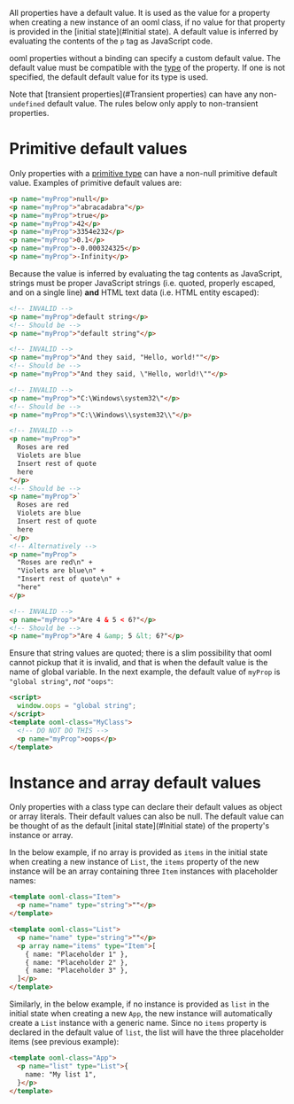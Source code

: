 All properties have a default value. It is used as the value for a property when creating a new instance of an ooml class, if no value for that property is provided in the [initial state](#Initial state). A default value is inferred by evaluating the contents of the `p` tag as JavaScript code.

ooml properties without a binding can specify a custom default value. The default value must be compatible with the [type](#Typing) of the property. If one is not specified, the default default value for its type is used.

Note that [transient properties](#Transient properties) can have any non-`undefined` default value. The rules below only apply to non-transient properties.

# Primitive default values

Only properties with a [primitive type](#Typing) can have a non-null primitive default value. Examples of primitive default values are:

```html
<p name="myProp">null</p>
<p name="myProp">"abracadabra"</p>
<p name="myProp">true</p>
<p name="myProp">42</p>
<p name="myProp">3354e232</p>
<p name="myProp">0.1</p>
<p name="myProp">-0.000324325</p>
<p name="myProp">-Infinity</p>
```

Because the value is inferred by evaluating the tag contents as JavaScript, strings must be proper JavaScript strings (i.e. quoted, properly escaped, and on a single line) **and** HTML text data (i.e. HTML entity escaped):

```html
<!-- INVALID -->
<p name="myProp">default string</p>
<!-- Should be -->
<p name="myProp">"default string"</p>
```

```html
<!-- INVALID -->
<p name="myProp">"And they said, "Hello, world!""</p>
<!-- Should be -->
<p name="myProp">"And they said, \"Hello, world!\""</p>
```

```html
<!-- INVALID -->
<p name="myProp">"C:\Windows\system32\"</p>
<!-- Should be -->
<p name="myProp">"C:\\Windows\\system32\\"</p>
```

```html
<!-- INVALID -->
<p name="myProp">"
  Roses are red
  Violets are blue
  Insert rest of quote
  here
"</p>
<!-- Should be -->
<p name="myProp">`
  Roses are red
  Violets are blue
  Insert rest of quote
  here
`</p>
<!-- Alternatively -->
<p name="myProp">
  "Roses are red\n" +
  "Violets are blue\n" +
  "Insert rest of quote\n" +
  "here"
</p>
```

```html
<!-- INVALID -->
<p name="myProp">"Are 4 & 5 < 6?"</p>
<!-- Should be -->
<p name="myProp">"Are 4 &amp; 5 &lt; 6?"</p>
```

Ensure that string values are quoted; there is a slim possibility that ooml cannot pickup that it is invalid, and that is when the default value is the name of global variable. In the next example, the default value of `myProp` is `"global string"`, *not* `"oops"`:

```html
<script>
  window.oops = "global string";
</script>
<template ooml-class="MyClass">
  <!-- DO NOT DO THIS -->
  <p name="myProp">oops</p>
</template>
```

# Instance and array default values

Only properties with a class type can declare their default values as object or array literals. Their default values can also be null. The default value can be thought of as the default [inital state](#Initial state) of the property's instance or array.

In the below example, if no array is provided as `items` in the initial state when creating a new instance of `List`, the `items` property of the new instance will be an array containing three `Item` instances with placeholder names:
```html
<template ooml-class="Item">
  <p name="name" type="string">""</p>
</template>

<template ooml-class="List">
  <p name="name" type="string">""</p>
  <p array name="items" type="Item">[
    { name: "Placeholder 1" },
    { name: "Placeholder 2" },
    { name: "Placeholder 3" },
  ]</p>
</template>
```

Similarly, in the below example, if no instance is provided as `list` in the initial state when creating a new `App`, the new instance will automatically create a `List` instance with a generic name. Since no `items` property is declared in the default value of `list`, the list will have the three placeholder items (see previous example):
```html
<template ooml-class="App">
  <p name="list" type="List">{
    name: "My list 1",
  }</p>
</template>
```
